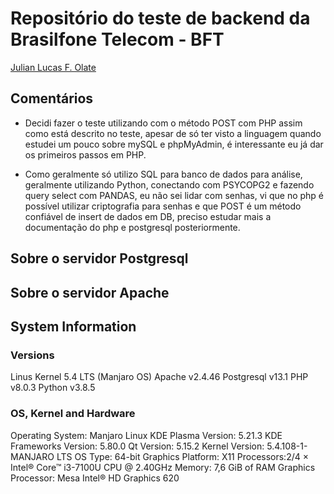 # Repositório do teste de backend da Brasilfone Telecom - BFT

[Julian Lucas F. Olate](github.com/olatejulian/testebft)

## Comentários

- Decidi fazer o teste utilizando com o método POST com PHP assim como está descrito no teste, apesar de só ter visto a linguagem quando estudei um pouco sobre mySQL e phpMyAdmin, é interessante eu já dar os primeiros passos em PHP.

- Como geralmente só utilizo SQL para banco de dados para análise, geralmente utilizando Python, conectando com PSYCOPG2 e fazendo query select com PANDAS, eu não sei lidar com senhas, vi que no php é possível utilizar criptografia para senhas e que POST é um método confiável de insert de dados em DB, preciso estudar mais a documentação do php e postgresql posteriormente.


## Sobre o servidor Postgresql



## Sobre o servidor Apache


## System Information

### Versions
Linus Kernel 5.4 LTS (Manjaro OS)
Apache v2.4.46
Postgresql v13.1
PHP v8.0.3
Python v3.8.5

### OS, Kernel and Hardware

Operating System: Manjaro Linux
KDE Plasma Version: 5.21.3
KDE Frameworks Version: 5.80.0
Qt Version: 5.15.2
Kernel Version: 5.4.108-1-MANJARO LTS
OS Type: 64-bit
Graphics Platform: X11
Processors:2/4 × Intel® Core™ i3-7100U CPU @ 2.40GHz
Memory: 7,6 GiB of RAM
Graphics Processor: Mesa Intel® HD Graphics 620